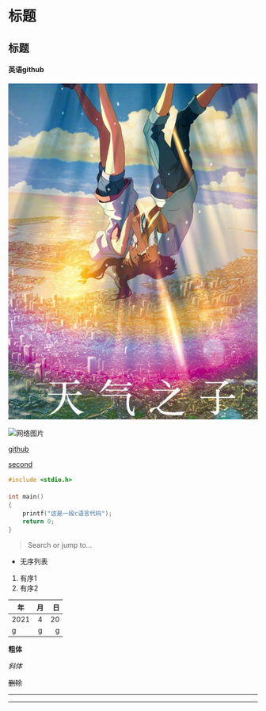 # 标题

## 标题
#### 英语github

![天气之子](./tqzz.jfif)

![网络图片](https://ss3.bdstatic.com/70cFv8Sh_Q1YnxGkpoWK1HF6hhy/it/u=55682519,264857422&fm=26&gp=0.jpg)

[github](https://github.com/)

[second](./second.md)




```c
#include <stdio.h>

int main()
{
    printf("这是一段c语言代码");
    return 0;
}
```
>Search or jump to...

- 无序列表
1. 有序1
2. 有序2

年|月|日
---|:--:|---:
2021|4|20
g|g|g


**粗体**

*斜体*

~~删除~~

-----
*****
